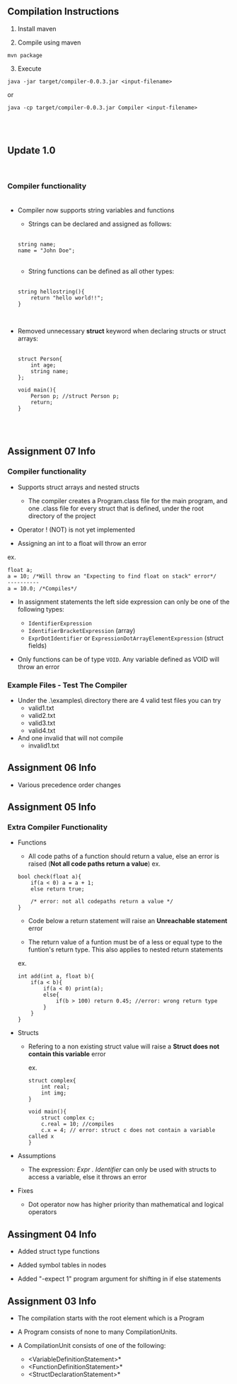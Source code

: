 

Compilation Instructions
------------------------

1. Install maven

2. Compile using maven

`mvn package`

3. Execute

`java -jar target/compiler-0.0.3.jar <input-filename>`

or

`java -cp target/compiler-0.0.3.jar Compiler <input-filename>`

<br><br>

Update 1.0
------------------------

<br>

### Compiler functionality<br><br>

* Compiler now supports string variables and functions
    * Strings can be declared and assigned as follows:<br><br>
    
    ```
    string name;
    name = "John Doe";
    ```
    <br>

    * String functions can be defined as all other types:<br><br>
    ```
    string hellostring(){
        return "hello world!!";
    }
    ```
    <br>
* Removed unnecessary **struct** keyword when declaring structs or struct arrays:<br><br>
    ```
    struct Person{
        int age;
        string name;
    };

    void main(){
        Person p; //struct Person p;
        return;
    }
    ```
    <br><br>


Assignment 07 Info
------------------------

### Compiler functionality

* Supports struct arrays and nested structs
  * The compiler creates a Program.class file for the main program, and one .class file
  for every struct that is defined, under the root directory of the project
  
* Operator ! (NOT) is not yet implemented

* Assigning an int to a float will throw an error 

ex.
```
float a;
a = 10; /*Will throw an "Expecting to find float on stack" error*/
----------
a = 10.0; /*Compiles*/
```

* In assignment statements the left side expression can only be one of the following types:
    
    * `IdentifierExpression`
    * `IdentifierBracketExpression` (array)
    * `ExprDotIdentifier` or `ExpressionDotArrayElementExpression` (struct fields)

* Only functions can be of type `VOID`. Any variable defined as VOID will throw an error

### Example Files - Test The Compiler

* Under the .\examples\ directory there are 4 valid test files you can try
  * valid1.txt
  * valid2.txt
  * valid3.txt
  * valid4.txt
* And one invalid that will not compile
  * invalid1.txt


Assignment 06 Info
------------------------

* Various precedence order changes



Assignment 05 Info
------------------------

### Extra Compiler Functionality

* Functions
    
    * All code paths of a function should return a value, else an error is raised (**Not all code paths return a value**)
    ex.
    ```
    bool check(float a){
        if(a < 0) a = a + 1;
        else return true;
        
        /* error: not all codepaths return a value */
    }  
  
    ```
    
    * Code below a return statement will raise an **Unreachable statement** error
    
    * The return value of a funtion must be of a less or equal type to the funtion's return type. This
    also applies to nested return statements
    
    ex.
    ```
    int add(int a, float b){
        if(a < b){
            if(a < 0) print(a);
            else{
                if(b > 100) return 0.45; //error: wrong return type
            }    
        }
    }  
  
    ```
    
* Structs
    * Refering to a non existing struct value will raise a **Struct does not contain this variable** error
      
      ex.
      ```
      struct complex{
          int real;
          int img;
      }
      
      void main(){
          struct complex c;
          c.real = 10; //compiles
          c.x = 4; // error: struct c does not contain a variable called x
      }
      ```
* Assumptions
    * The expression: *Expr . Identifier* can only be used with structs to access a variable, else it throws an error
    
* Fixes
    * Dot operator now has higher priority than mathematical and logical operators 

Assingment 04 Info
------------------------

- Added struct type functions

- Added symbol tables in nodes

- Added "-expect 1" program argument for shifting in if else statements


Assignment 03 Info
------------------------

* The compilation starts with the root element which is a Program

* A Program consists of none to many CompilationUnits.

* A CompilationUnit consists of one of the following:

    * <VariableDefinitionStatement\>*
    * <FunctionDefinitionStatement\>*
    * <StructDeclarationStatement\>*


